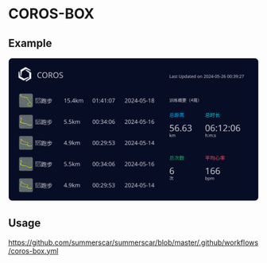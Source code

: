 # COROS-BOX

## Example

![](./coros-card/card.svg)

## Usage

<https://github.com/summerscar/summerscar/blob/master/.github/workflows/coros-box.yml>
